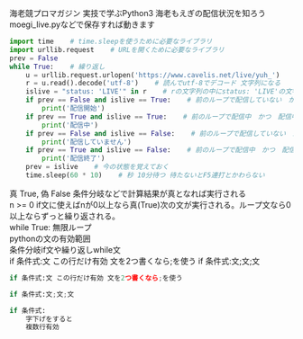 海老競プロマガジン 実技で学ぶPython3 海老もえぎの配信状況を知ろう  
moegi_live.pyなどで保存すれば動きます  
```python
import time    # time.sleepを使うために必要なライブラリ
import urllib.request    # URLを開くために必要なライブラリ
prev = False
while True:    # 繰り返し
    u = urllib.request.urlopen('https://www.cavelis.net/live/yuh_')    # urlを開く
    r = u.read().decode('utf-8')    # 読んでutf-8でデコード 文字列になる
    islive = "status: 'LIVE'" in r    # rの文字列の中にstatus: 'LIVE'の文字列が含まれるか(真)True (偽)False
    if prev == False and islive == True:    # 前のループで配信していない　かつ　配信中
        print('配信開始')
    if prev == True and islive == True:    # 前のループで配信中　かつ　配信中
        print('配信中')
    if prev == False and islive == False:    # 前のループで配信していない　かつ　配信していない
        print('配信していません')
    if prev == True and islive == False:    # 前のループで配信中　かつ　配信していない
        print('配信終了')
    prev = islive    # 今の状態を覚えておく
    time.sleep(60 * 10)    # 秒 10分待つ 待たないとF5連打とかわらない
```
真 True, 偽 False   条件分岐などで計算結果が真となれば実行される  
n >= 0   if文に使えばnが0以上なら真(True)次の文が実行される。ループ文なら0以上ならずっと繰り返される。  
while True:   無限ループ  
pythonの文の有効範囲  
条件分岐if文や繰り返しwhile文  
if 条件式:文 この行だけ有効 文を2つ書くなら;を使う if 条件式:文;文;文  
```python
if 条件式:文 この行だけ有効 文を2つ書くなら;を使う

if 条件式:文;文;文

if 条件式:  
    字下げをすると  
    複数行有効  
```